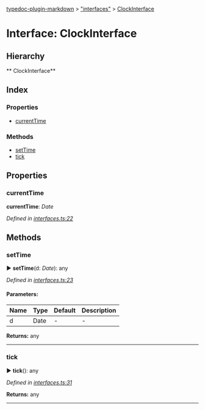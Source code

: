 [typedoc-plugin-markdown](../index.md) > ["interfaces"](../modules/_interfaces_.md) > [ClockInterface](../interfaces/_interfaces_.clockinterface.md)

# Interface: ClockInterface

## Hierarchy

** ClockInterface**




## Index

### Properties

* [currentTime](_interfaces_.clockinterface.md#currenttime)


### Methods

* [setTime](_interfaces_.clockinterface.md#settime)
* [tick](_interfaces_.clockinterface.md#tick)



## Properties

<a id="currenttime"></a>
###  currentTime
**currentTime**:  *Date* 

*Defined in [interfaces.ts:22](https://github.com/tgreyuk/typedoc-plugin-markdown/blob/master/tests/src/interfaces.ts#L22)*







## Methods

<a id="settime"></a>

###  setTime

► **setTime**(d: *Date*): any

*Defined in [interfaces.ts:23](https://github.com/tgreyuk/typedoc-plugin-markdown/blob/master/tests/src/interfaces.ts#L23)*


#### Parameters:

| Name  | Type                | Default | Description  |
| ------ | ------------------- | ------------ | ------------ |
| d  | Date | - | - |


**Returns:** any

---

<a id="tick"></a>

###  tick

► **tick**(): any

*Defined in [interfaces.ts:31](https://github.com/tgreyuk/typedoc-plugin-markdown/blob/master/tests/src/interfaces.ts#L31)*




**Returns:** any

---




